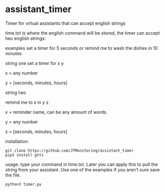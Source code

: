 # assistant_timer
Timer for virtual assistants that can accept english strings

time.txt is where the english command will be stored, the timer can accept two english strings:

examples
set a timer for 5 seconds
or
remind me to wash the dishes in 10 minutes

string one
set a timer for x y

x = any number

y = [seconds, minutes, hours]

string two

remind me to x in y z

x = reminder name, can be any amount of words.

y = any number

z = [seconds, minutes, hours]


installation:
```
git clone https://github.com/JTMonitoring/assistant_timer
pip3 install gtts
```
usage:
type your command in time.txt. Later you can apply this to pull the string from your assistant. Use one of the examples if you aren't sure
save the file.
```
python3 timer.py
```
